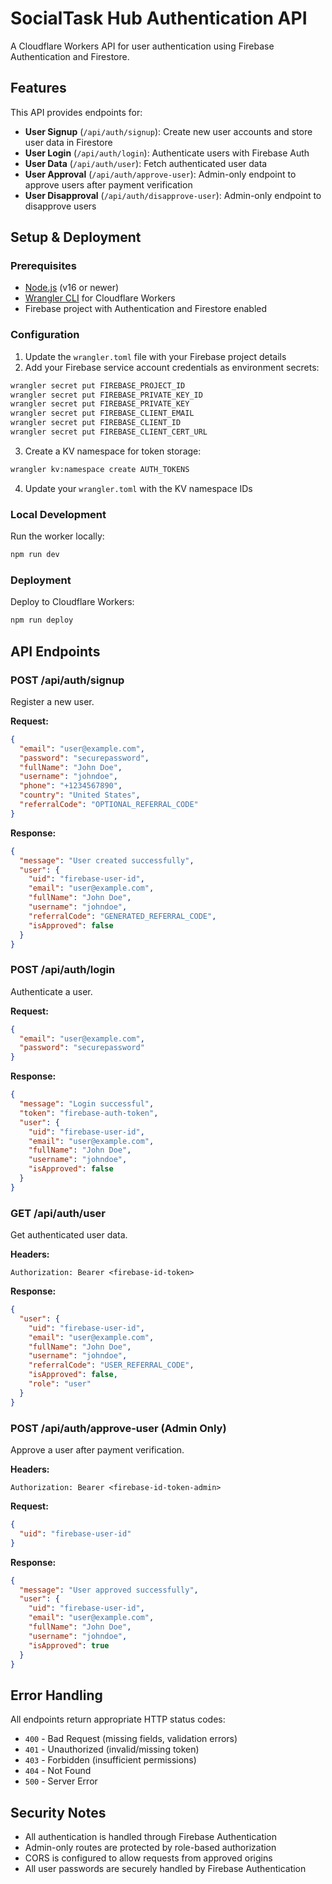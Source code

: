# SocialTask Hub Authentication API

A Cloudflare Workers API for user authentication using Firebase Authentication and Firestore.

## Features

This API provides endpoints for:

- **User Signup** (`/api/auth/signup`): Create new user accounts and store user data in Firestore
- **User Login** (`/api/auth/login`): Authenticate users with Firebase Auth
- **User Data** (`/api/auth/user`): Fetch authenticated user data 
- **User Approval** (`/api/auth/approve-user`): Admin-only endpoint to approve users after payment verification
- **User Disapproval** (`/api/auth/disapprove-user`): Admin-only endpoint to disapprove users

## Setup & Deployment

### Prerequisites

- [Node.js](https://nodejs.org/) (v16 or newer)
- [Wrangler CLI](https://developers.cloudflare.com/workers/wrangler/install-and-update/) for Cloudflare Workers
- Firebase project with Authentication and Firestore enabled

### Configuration

1. Update the `wrangler.toml` file with your Firebase project details
2. Add your Firebase service account credentials as environment secrets:

```bash
wrangler secret put FIREBASE_PROJECT_ID
wrangler secret put FIREBASE_PRIVATE_KEY_ID
wrangler secret put FIREBASE_PRIVATE_KEY
wrangler secret put FIREBASE_CLIENT_EMAIL
wrangler secret put FIREBASE_CLIENT_ID
wrangler secret put FIREBASE_CLIENT_CERT_URL
```

3. Create a KV namespace for token storage:

```bash
wrangler kv:namespace create AUTH_TOKENS
```

4. Update your `wrangler.toml` with the KV namespace IDs

### Local Development

Run the worker locally:

```bash
npm run dev
```

### Deployment

Deploy to Cloudflare Workers:

```bash
npm run deploy
```

## API Endpoints

### POST /api/auth/signup

Register a new user.

**Request:**
```json
{
  "email": "user@example.com",
  "password": "securepassword",
  "fullName": "John Doe",
  "username": "johndoe",
  "phone": "+1234567890",
  "country": "United States",
  "referralCode": "OPTIONAL_REFERRAL_CODE"
}
```

**Response:**
```json
{
  "message": "User created successfully",
  "user": {
    "uid": "firebase-user-id",
    "email": "user@example.com",
    "fullName": "John Doe",
    "username": "johndoe",
    "referralCode": "GENERATED_REFERRAL_CODE",
    "isApproved": false
  }
}
```

### POST /api/auth/login

Authenticate a user.

**Request:**
```json
{
  "email": "user@example.com",
  "password": "securepassword"
}
```

**Response:**
```json
{
  "message": "Login successful",
  "token": "firebase-auth-token",
  "user": {
    "uid": "firebase-user-id",
    "email": "user@example.com",
    "fullName": "John Doe",
    "username": "johndoe",
    "isApproved": false
  }
}
```

### GET /api/auth/user

Get authenticated user data.

**Headers:**
```
Authorization: Bearer <firebase-id-token>
```

**Response:**
```json
{
  "user": {
    "uid": "firebase-user-id",
    "email": "user@example.com",
    "fullName": "John Doe",
    "username": "johndoe",
    "referralCode": "USER_REFERRAL_CODE",
    "isApproved": false,
    "role": "user"
  }
}
```

### POST /api/auth/approve-user (Admin Only)

Approve a user after payment verification.

**Headers:**
```
Authorization: Bearer <firebase-id-token-admin>
```

**Request:**
```json
{
  "uid": "firebase-user-id"
}
```

**Response:**
```json
{
  "message": "User approved successfully",
  "user": {
    "uid": "firebase-user-id",
    "email": "user@example.com",
    "fullName": "John Doe",
    "username": "johndoe",
    "isApproved": true
  }
}
```

## Error Handling

All endpoints return appropriate HTTP status codes:

- `400` - Bad Request (missing fields, validation errors)
- `401` - Unauthorized (invalid/missing token)
- `403` - Forbidden (insufficient permissions)
- `404` - Not Found
- `500` - Server Error

## Security Notes

- All authentication is handled through Firebase Authentication
- Admin-only routes are protected by role-based authorization
- CORS is configured to allow requests from approved origins
- All user passwords are securely handled by Firebase Authentication